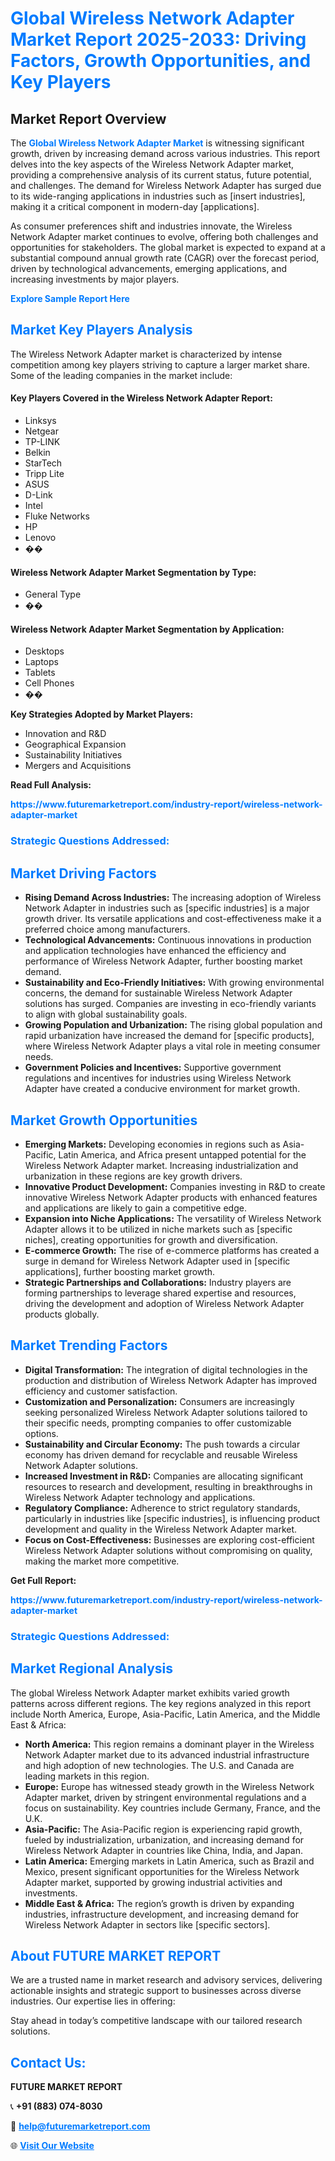 <h1 style="color: #007BFF;">Global Wireless Network Adapter Market Report 2025-2033: Driving Factors, Growth Opportunities, and Key Players</h1>

<section id="overview">
<h2>Market Report Overview</h2>
<p>The <a href="https://www.futuremarketreport.com/industry-report/wireless-network-adapter-market" style="color: #007BFF; text-decoration: none;"><strong>Global Wireless Network Adapter Market</strong></a> is witnessing significant growth, driven by increasing demand across various industries. This report delves into the key aspects of the Wireless Network Adapter market, providing a comprehensive analysis of its current status, future potential, and challenges. The demand for Wireless Network Adapter has surged due to its wide-ranging applications in industries such as [insert industries], making it a critical component in modern-day [applications].</p>
<p>As consumer preferences shift and industries innovate, the Wireless Network Adapter market continues to evolve, offering both challenges and opportunities for stakeholders. The global market is expected to expand at a substantial compound annual growth rate (CAGR) over the forecast period, driven by technological advancements, emerging applications, and increasing investments by major players.</p>
</section>

<section id="overview">
<p><a href="https://www.futuremarketreport.com/request-sample/reportId=113773" style="color: #007BFF; text-decoration: none;"><strong>Explore Sample Report Here</strong></a></p>
</section>

<section id="key-players">
<h2 style="color: #007BFF;">Market Key Players Analysis</h2>
<p>The Wireless Network Adapter market is characterized by intense competition among key players striving to capture a larger market share. Some of the leading companies in the market include:</p>
<h4>Key Players Covered in the Wireless Network Adapter Report:</h4>
<ul><li>Linksys</li><li>Netgear</li><li>TP-LINK</li><li>Belkin</li><li>StarTech</li><li>Tripp Lite</li><li>ASUS</li><li>D-Link</li><li>Intel</li><li>Fluke Networks</li><li>HP</li><li>Lenovo</li><li>��</li></ul>
<h4>Wireless Network Adapter Market Segmentation by Type:</h4>
<ul><li>General Type</li><li>��</li></ul>

<h4>Wireless Network Adapter Market Segmentation by Application:</h4>
<ul><li>Desktops</li><li>Laptops</li><li>Tablets</li><li>Cell Phones</li><li>��</li></ul>
<p><strong>Key Strategies Adopted by Market Players:</strong></p>
<ul>
<li>Innovation and R&D</li>
<li>Geographical Expansion</li>
<li>Sustainability Initiatives</li>
<li>Mergers and Acquisitions</li>
</ul>
</section>

<section>
<p><strong>Read Full Analysis: </strong></p><a href="https://www.futuremarketreport.com/industry-report/wireless-network-adapter-market" style="color: #007BFF; text-decoration: none;"><strong>https://www.futuremarketreport.com/industry-report/wireless-network-adapter-market</strong></a>
<h3 style="color: #007BFF;">Strategic Questions Addressed:</h3>
</section>

<section id="driving-factors">
<h2 style="color: #007BFF;">Market Driving Factors</h2>
<ul>
<li><strong>Rising Demand Across Industries:</strong> The increasing adoption of Wireless Network Adapter in industries such as [specific industries] is a major growth driver. Its versatile applications and cost-effectiveness make it a preferred choice among manufacturers.</li>
<li><strong>Technological Advancements:</strong> Continuous innovations in production and application technologies have enhanced the efficiency and performance of Wireless Network Adapter, further boosting market demand.</li>
<li><strong>Sustainability and Eco-Friendly Initiatives:</strong> With growing environmental concerns, the demand for sustainable Wireless Network Adapter solutions has surged. Companies are investing in eco-friendly variants to align with global sustainability goals.</li>
<li><strong>Growing Population and Urbanization:</strong> The rising global population and rapid urbanization have increased the demand for [specific products], where Wireless Network Adapter plays a vital role in meeting consumer needs.</li>
<li><strong>Government Policies and Incentives:</strong> Supportive government regulations and incentives for industries using Wireless Network Adapter have created a conducive environment for market growth.</li>
</ul>
</section>

<section id="growth-opportunities">
<h2 style="color: #007BFF;">Market Growth Opportunities</h2>
<ul>
<li><strong>Emerging Markets:</strong> Developing economies in regions such as Asia-Pacific, Latin America, and Africa present untapped potential for the Wireless Network Adapter market. Increasing industrialization and urbanization in these regions are key growth drivers.</li>
<li><strong>Innovative Product Development:</strong> Companies investing in R&D to create innovative Wireless Network Adapter products with enhanced features and applications are likely to gain a competitive edge.</li>
<li><strong>Expansion into Niche Applications:</strong> The versatility of Wireless Network Adapter allows it to be utilized in niche markets such as [specific niches], creating opportunities for growth and diversification.</li>
<li><strong>E-commerce Growth:</strong> The rise of e-commerce platforms has created a surge in demand for Wireless Network Adapter used in [specific applications], further boosting market growth.</li>
<li><strong>Strategic Partnerships and Collaborations:</strong> Industry players are forming partnerships to leverage shared expertise and resources, driving the development and adoption of Wireless Network Adapter products globally.</li>
</ul>
</section>

<section id="trending-factors">
<h2 style="color: #007BFF;">Market Trending Factors</h2>
<ul>
<li><strong>Digital Transformation:</strong> The integration of digital technologies in the production and distribution of Wireless Network Adapter has improved efficiency and customer satisfaction.</li>
<li><strong>Customization and Personalization:</strong> Consumers are increasingly seeking personalized Wireless Network Adapter solutions tailored to their specific needs, prompting companies to offer customizable options.</li>
<li><strong>Sustainability and Circular Economy:</strong> The push towards a circular economy has driven demand for recyclable and reusable Wireless Network Adapter solutions.</li>
<li><strong>Increased Investment in R&D:</strong> Companies are allocating significant resources to research and development, resulting in breakthroughs in Wireless Network Adapter technology and applications.</li>
<li><strong>Regulatory Compliance:</strong> Adherence to strict regulatory standards, particularly in industries like [specific industries], is influencing product development and quality in the Wireless Network Adapter market.</li>
<li><strong>Focus on Cost-Effectiveness:</strong> Businesses are exploring cost-efficient Wireless Network Adapter solutions without compromising on quality, making the market more competitive.</li>
</ul>
</section>

<section>
<p><strong>Get Full Report: </strong></p><a href="https://www.futuremarketreport.com/industry-report/wireless-network-adapter-market" style="color: #007BFF; text-decoration: none;"><strong>https://www.futuremarketreport.com/industry-report/wireless-network-adapter-market</strong></a>
<h3 style="color: #007BFF;">Strategic Questions Addressed:</h3>
</section>


<section id="regional-analysis">
<h2 style="color: #007BFF;">Market Regional Analysis</h2>
<p>The global Wireless Network Adapter market exhibits varied growth patterns across different regions. The key regions analyzed in this report include North America, Europe, Asia-Pacific, Latin America, and the Middle East & Africa:</p>
<ul>
<li><strong>North America:</strong> This region remains a dominant player in the Wireless Network Adapter market due to its advanced industrial infrastructure and high adoption of new technologies. The U.S. and Canada are leading markets in this region.</li>
<li><strong>Europe:</strong> Europe has witnessed steady growth in the Wireless Network Adapter market, driven by stringent environmental regulations and a focus on sustainability. Key countries include Germany, France, and the U.K.</li>
<li><strong>Asia-Pacific:</strong> The Asia-Pacific region is experiencing rapid growth, fueled by industrialization, urbanization, and increasing demand for Wireless Network Adapter in countries like China, India, and Japan.</li>
<li><strong>Latin America:</strong> Emerging markets in Latin America, such as Brazil and Mexico, present significant opportunities for the Wireless Network Adapter market, supported by growing industrial activities and investments.</li>
<li><strong>Middle East & Africa:</strong> The region’s growth is driven by expanding industries, infrastructure development, and increasing demand for Wireless Network Adapter in sectors like [specific sectors].</li>
</ul>
</section>

<footer>
<h2 style="color: #007BFF;">About FUTURE MARKET REPORT</h2>
<p>We are a trusted name in market research and advisory services, delivering actionable insights and strategic support to businesses across diverse industries. Our expertise lies in offering:</p>

<p>Stay ahead in today’s competitive landscape with our tailored research solutions.</p>

<h2 style="color: #007BFF;">Contact Us:</h2>
<p><strong>FUTURE MARKET REPORT</strong></p>
<p>📞 <strong>+91 (883) 074-8030</strong></p>
<p>📧 <strong><a href="mailto:help@futuremarketreport.com" style="color: #007BFF;">help@futuremarketreport.com</a></strong></p>
<p>🌐 <strong><a href="https://www.futuremarketreport.com/" style="color: #007BFF;">Visit Our Website</a></strong></p>
</footer>